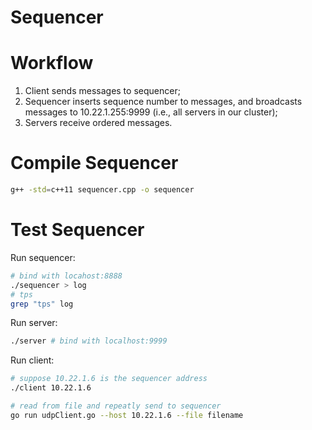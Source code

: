 # Sequencer

# Workflow
1. Client sends messages to sequencer;
2. Sequencer inserts sequence number to messages, and broadcasts messages to 10.22.1.255:9999 (i.e., all servers in our cluster);
3. Servers receive ordered messages.

# Compile Sequencer

```bash
g++ -std=c++11 sequencer.cpp -o sequencer
```

# Test Sequencer

Run sequencer:
```bash
# bind with locahost:8888 
./sequencer > log 
# tps
grep "tps" log
```

Run server:
```bash
./server # bind with localhost:9999
```

Run client:
```bash
# suppose 10.22.1.6 is the sequencer address
./client 10.22.1.6

# read from file and repeatly send to sequencer 
go run udpClient.go --host 10.22.1.6 --file filename
```

